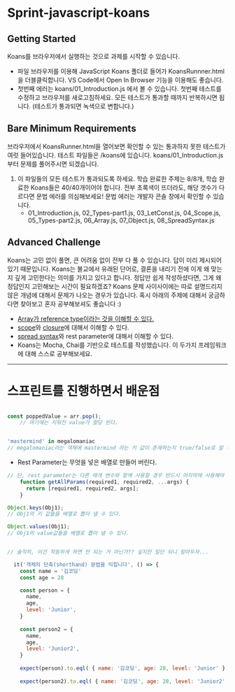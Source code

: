 # Sprint-javascript-koans

## Getting Started
Koans를 브라우저에서 실행하는 것으로 과제를 시작할 수 있습니다.
- 파일 브라우저를 이용해 JavaScript Koans 폴더로 들어가 KoansRunnner.html을 더블클릭합니다. VS Code에서 Open In Browser 기능을 이용해도 좋습니다.
- 첫번째 에러는 koans/01_Introduction.js 에서 볼 수 있습니다. 첫번째 테스트를 수정하고 브라우저를 새로고침하세요. 모든 테스트가 통과할 때까지 반복하시면 됩니다. (테스트가 통과되면 녹색으로 변합니다.)

## Bare Minimum Requirements
브라우저에서 KoansRunner.html을 열어보면 확인할 수 있는 통과하지 못한 테스트가 여럿 들어있습니다. 테스트 파일들은 /koans에 있습니다. koans/01_Introduction.js 부터 문제를 풀어주시면 되겠습니다.

1. 이 파일들의 모든 테스트가 통과되도록 하세요.
학습 완료한 주제는 8/8개, 학습 완료한 Koans들은 40/40개이어야 합니다. 전부 초록색이 뜨더라도, 해당 갯수가 다르다면 문법 에러를 의심해보세요!
문법 에러는 개발자 콘솔 창에서 확인할 수 있습니다. 
   - 01_Introduction.js, 02_Types-part1.js, 03_LetConst.js, 04_Scope.js, 05_Types-part2.js, 06_Array.js, 07_Object.js, 08_SpreadSyntax.js
   
## Advanced Challenge

Koans는 고민 없이 풀면, 큰 어려움 없이 전부 다 풀 수 있습니다. 답이 미리 제시되어 있기 때문입니다. Koans는 불교에서 유래된 단어로, 결론을 내리기 전에 이게 왜 맞는지 깊게 고민한다는 의미를 가지고 있다고 합니다. 정답만 쉽게 작성하셨다면, 그게 왜 정답인지 고민해보는 시간이 필요하겠죠? Koans 문제 사이사이에는 따로 설명드리지 않은 개념에 대해서 문제가 나오는 경우가 있습니다. 혹시 아래의 주제에 대해서 궁금하다면 찾아보고 혼자 공부해보셔도 좋습니다 :)

- [Array가 reference type이라는 것을 이해할 수 있다.](https://www.javascripttutorial.net/javascript-data-types/)
- [scope](https://velog.io/@gil0127/JS-%EC%8A%A4%EC%BD%94%ED%94%84-Scope)와 [closure](https://velog.io/@gil0127/JS-%ED%81%B4%EB%A1%9C%EC%A0%80)에 대해서 이해할 수 있다.
- [spread syntax](https://developer.mozilla.org/en-US/docs/Web/JavaScript/Reference/Operators/Spread_syntax)와 rest parameter에 대해서 이해할 수 있다.
- Koans는 Mocha, Chai를 기반으로 테스트를 작성했습니다. 이 두가지 프레임워크에 대해 스스로 공부해보세요.

-------------

# 스프린트를 진행하면서 배운점

```js

const poppedValue = arr.pop();
    // 여기에는 지워진 value가 할당 된다.

```

```js

'mastermind' in megalomaniac
// megalomaniac라는 객체에 mastermind 라는 키 값이 존재하는지 true/false로 알 수 있다.

```

- Rest Parameter는 무엇을 넣은 배열로 만들어 버린다.
```js
// 단, rest parameter는 다른 매개 변수와 함께 사용할 경우 반드시 마지막에 사용해야 한다.
    function getAllParams(required1, required2, ...args) {
      return [required1, required2, args];
    }
```

```js
Object.keys(Obj1);
// Obj1의 키 값들을 배열로 뽑아 낼 수 있다.

Object.values(Obj1);
// Obj1의 value값들을 배열로 뽑아 낼 수 있다.
```

```js

// 솔직히, 이건 작동하게 하면 안 되는 거 아닌가?? 싶지만 일단 되니 알아두자...

  it('객체의 단축(shorthand) 문법을 익힙니다', () => {
    const name = '김코딩'
    const age = 28

    const person = {
      name,
      age,
      level: 'Junior',
    }
    
    const person2 = {
      name,
      age,
      level: 'Junior2',
    }
    
    expect(person).to.eql( { name: '김코딩', age: 28, level: 'Junior' } );
    
  	expect(person2).to.eql( { name: '김코딩', age: 28, level: 'Junior2' } );
```
